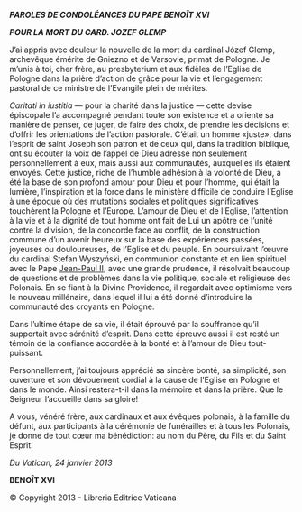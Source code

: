 ***PAROLES DE CONDOLÉANCES DU PAPE BENOÎT XVI***

***POUR LA MORT DU CARD. JOZEF GLEMP***

J’ai appris avec douleur la nouvelle de la mort du cardinal Józef Glemp, archevêque émérite de Gniezno et de Varsovie, primat de Pologne. Je m’unis à toi, cher frère, au presbyterium et aux fidèles de l’Eglise de Pologne dans la prière d’action de grâce pour la vie et l’engagement pastoral de ce ministre de l’Evangile plein de mérites.

*Caritati in iustitia* — pour la charité dans la justice — cette devise épiscopale l’a accompagné pendant toute son existence et a orienté sa manière de penser, de juger, de faire des choix, de prendre les décisions et d’offrir les orientations de l’action pastorale. C’était un homme «juste», dans l’esprit de saint Joseph son patron et de ceux qui, dans la tradition biblique, ont su écouter la voix de l’appel de Dieu adressé non seulement personnellement à eux, mais aussi aux communautés, auxquelles ils étaient envoyés. Cette justice, riche de l’humble adhésion à la volonté de Dieu, a été la base de son profond amour pour Dieu et pour l’homme, qui était la lumière, l’inspiration et la force dans le ministère difficile de conduire l’Eglise à une époque où des mutations sociales et politiques significatives touchèrent la Pologne et l’Europe. L’amour de Dieu et de l’Eglise, l’attention à la vie et à la dignité de tout homme ont fait de Lui un apôtre de l’unité contre la division, de la concorde face au conflit, de la construction commune d’un avenir heureux sur la base des expériences passées, joyeuses ou douloureuses, de l’Eglise et du peuple. En poursuivant l’œuvre du cardinal Stefan Wyszyński, en communion constante et en lien spirituel avec le Pape [Jean-Paul II](/content/john-paul-ii/fr.html), avec une grande prudence, il résolvait beaucoup de questions et de problèmes dans la vie politique, sociale et religieuse des Polonais. En se fiant à la Divine Providence, il regardait avec optimisme vers le nouveau millénaire, dans lequel il lui a été donné d’introduire la communauté des croyants en Pologne.

Dans l’ultime étape de sa vie, il était éprouvé par la souffrance qu’il supportait avec sérénité d’esprit. Dans cette épreuve aussi il est resté un témoin de la confiance accordée à la bonté et à l’amour de Dieu tout-puissant.

Personnellement, j’ai toujours apprécié sa sincère bonté, sa simplicité, son ouverture et son dévouement cordial à la cause de l’Eglise en Pologne et dans le monde. Ainsi restera-t-il dans la mémoire et dans la prière. Que le Seigneur l’accueille dans sa gloire!

A vous, vénéré frère, aux cardinaux et aux évêques polonais, à la famille du défunt, aux participants à la cérémonie de funérailles et à tous les Polonais, je donne de tout cœur ma bénédiction: au nom du Père, du Fils et du Saint Esprit.

*Du Vatican, 24 janvier 2013*

**BENOÎT XVI**

© Copyright 2013 - Libreria Editrice Vaticana